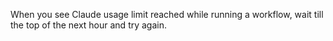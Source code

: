 When you see Claude usage limit reached while running a workflow, wait till the top of the next hour and try again.